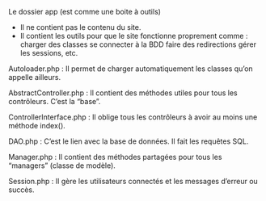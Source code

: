 Le dossier app (est comme une boite à outils)

- Il ne contient pas le contenu du site.
- Il contient les outils pour que le site fonctionne proprement comme : 
charger des classes
se connecter à la BDD 
faire des redirections
gérer les sessions, etc.



Autoloader.php : Il permet de charger automatiquement les classes qu’on appelle ailleurs.

AbstractController.php : Il contient des méthodes utiles pour tous les contrôleurs. C’est la “base”.

ControllerInterface.php : Il oblige tous les contrôleurs à avoir au moins une méthode index().

DAO.php : C’est le lien avec la base de données. Il fait les requêtes SQL.

Manager.php : Il contient des méthodes partagées pour tous les “managers” (classe de modèle).

Session.php : Il gère les utilisateurs connectés et les messages d’erreur ou succès.
